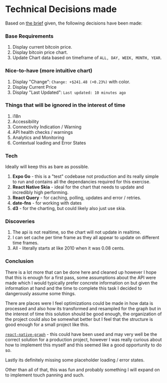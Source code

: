 # Technical Decisions made

Based on [the brief](./brief.md) given, the following decisions have been made:

### Base Requirements

1. Display current bitcoin price.
2. Display bitcoin price chart.
3. Update Chart data based on timeframe of `ALL, DAY, WEEK, MONTH, YEAR`.

### Nice-to-have (more intuitive chart)

1. Display "Change": `Change: +$241.48 (+0.23%)` with color.
2. Display Current Price
3. Display "Last Updated": `Last updated: 10 minutes ago`

### Things that will be ignored in the interest of time

1. i18n
2. Accessibility
3. Connectivity Indication / Warning
4. API health checks / warnings
5. Analytics and Monitoring
6. Contextual loading and Error States

### Tech

Ideally will keep this as bare as possible.

1. **Expo Go** - this is a "test" codebase not production and its really simple to run and contains all the dependancies required for this exercise.
2. **React Native Skia** - ideal for the chart that needs to update and incredibly high performing.
3. **React Query** - for caching, polling, updates and error / retries.
4. **date-fns** - for working with dates
5. **d3** - for the charting, but could likely also just use skia.

### Discoveries

1. The api is not realtime, so the chart will not update in realtime.
2. I can set cache per time frame as they all appear to update on different time frames.
3. All - literally starts at like 2010 when it was 0.08 cents.

### Conclusion

There is a lot more that can be done here and cleaned up however I hope that this is enough for a first pass, some assumptions about the API were made which I would typically prefer concrete information on but given the information at hand and the time to complete this task I decided to dangerously assume some things.

There are places were I feel optimizations could be made in how data is processed and also how its transformed and resampled for the graph but in the interest of time this solution should be good enough, the organization of the project could also be somewhat better but I feel that the structure is good enough for a small project like this.

[`react-native-graph`](https://github.com/margelo/react-native-graph/tree/main) - this could have been used and may very well be the correct solution for a production project, however I was really curious about how to implement this myself and this seemed like a good opportunity to do so.

Lastly its definitely missing some placeholder loading / error states.

Other than all of that, this was fun and probably something I will expand on to implement touch panning and such.
